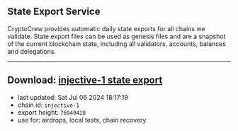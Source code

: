 ## State Export Service
CryptoCrew provides automatic daily state exports for all chains we validate. State export files can be used as genesis files and are a snapshot of the current blockchain state, including all validators, accounts, balances and delegations.

---
**Download: [injective-1 state export](https://dl-eu2.ccvalidators.com/SERVICE/injective/injective-1_export_76949428.json)**
---

- last updated: Sat Jul 06 2024 18:17:19
- chain id: `injective-1`
- export height: `76949428`
- use for: airdrops, local tests, chain recovery
